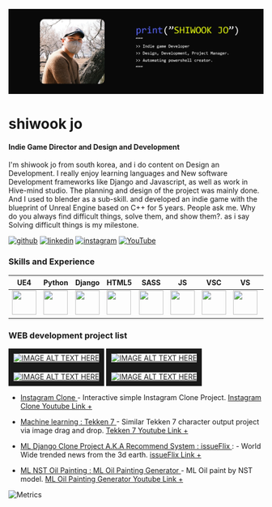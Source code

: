 ![Indie Game Director and Design and Development](https://github.com/github01main/hive-mind-studio/blob/main/images/github01main_banner_black.png)
# shiwook jo 
#### Indie Game Director and Design and Development
I'm shiwook jo from south korea, and i do content on Design an Development. I really enjoy learning languages and New software Development frameworks like Django and Javascript, as well as work in Hive-mind studio. The planning and design of the project was mainly done. And I used to blender as a sub-skill. and developed an indie game with the blueprint of Unreal Engine based on C++ for 5 years. People ask me. Why do you always find difficult things, solve them, and show them?. as i say Solving difficult things is my milestone.

[<img src='https://cdn.jsdelivr.net/npm/simple-icons@3.0.1/icons/github.svg' alt='github' height='40'>](https://github.com/github01main)  [<img src='https://cdn.jsdelivr.net/npm/simple-icons@3.0.1/icons/linkedin.svg' alt='linkedin' height='40'>](https://www.linkedin.com/in/shiwook-cho-7281a1199/)  [<img src='https://cdn.jsdelivr.net/npm/simple-icons@3.0.1/icons/instagram.svg' alt='instagram' height='40'>](https://www.instagram.com/shiwookcho/)  [<img src='https://cdn.jsdelivr.net/npm/simple-icons@3.0.1/icons/youtube.svg' alt='YouTube' height='40'>](https://www.youtube.com/channel/UCsnYIPC1TirIe8EToeWF0Fg) 

### Skills and Experience
| UE4 | Python | Django | HTML5 | SASS | JS | VSC | VS | Blender | PsShell | 웹팩 | Excel |
| ------ | ------ | ------ | ------ | ------ | ------ | ------ | ------ | ------ | ------ | ------ | ------ |
| <img height="48" width="48" src="https://cdn.jsdelivr.net/npm/simple-icons@v6/icons/unrealengine.svg" /> | <img height="48" width="48" src="https://cdn.jsdelivr.net/npm/simple-icons@v6/icons/python.svg" /> | <img height="48" width="48" src="https://cdn.jsdelivr.net/npm/simple-icons@v6/icons/django.svg" /> | <img height="48" width="48" src="https://cdn.jsdelivr.net/npm/simple-icons@v6/icons/html5.svg" /> | <img height="48" width="48" src="https://cdn.jsdelivr.net/npm/simple-icons@v6/icons/sass.svg" /> | <img height="48" width="48" src="https://cdn.jsdelivr.net/npm/simple-icons@v6/icons/javascript.svg" /> | <img height="48" width="48" src="https://cdn.jsdelivr.net/npm/simple-icons@v6/icons/visualstudiocode.svg" /> | <img height="48" width="48" src="https://cdn.jsdelivr.net/npm/simple-icons@v6/icons/visualstudio.svg" /> | <img height="48" width="48" src="https://cdn.jsdelivr.net/npm/simple-icons@v6/icons/blender.svg" /> | <img height="48" width="48" src="https://cdn.jsdelivr.net/npm/simple-icons@v6/icons/powershell.svg" /> | <img height="48" width="48" src="https://cdn.jsdelivr.net/npm/simple-icons@v6/icons/webpack.svg" /> | <img height="48" width="48" src="https://cdn.jsdelivr.net/npm/simple-icons@v6/icons/microsoftexcel.svg" /> | 

### WEB development project list

<a href="https://www.youtube.com/watch?v=uh5mh7eSi_4&feature=youtu.be
" target="_blank"><img src="https://i9.ytimg.com/vi_webp/uh5mh7eSi_4/mqdefault.webp?v=61d3c67b&sqp=CMzVoZIG&rs=AOn4CLDDv6Xp79fCgFGf8hxEydD3Yi6CKg" 
alt="IMAGE ALT TEXT HERE" width="248" height="140" border="10" /></a>
<a href="https://www.youtube.com/watch?v=Fbh8Y2Z-_dg
" target="_blank"><img src="https://i9.ytimg.com/vi_webp/Fbh8Y2Z-_dg/mqdefault.webp?sqp=CMzVoZIG&rs=AOn4CLDyIeL1o46wxWKsXp51qRByAVUrkw" 
alt="IMAGE ALT TEXT HERE" width="248" height="140" border="10" /></a>
<a href="https://youtu.be/75sKAu7gVKc
" target="_blank"><img src="https://i9.ytimg.com/vi/75sKAu7gVKc/mqdefault.jpg?v=62034340&sqp=CMzVoZIG&rs=AOn4CLDdvx9PNVe5P2oP1G_uUA8qvfA9LA" 
alt="IMAGE ALT TEXT HERE" width="248" height="140" border="10" /></a>
<a href="https://youtu.be/SO2X3Lsuw-8
" target="_blank"><img src="https://i9.ytimg.com/vi_webp/SO2X3Lsuw-8/mqdefault.webp?sqp=CPjXoZIG&rs=AOn4CLAdvUrlVMl1gJO8k68XbTou7oa6Ig" 
alt="IMAGE ALT TEXT HERE" width="248" height="140" border="10" /></a>

-  [ Instagram Clone ] - Interactive simple Instagram Clone Project. [ Instagram Clone Youtube Link + ]
-  [ Machine learning : Tekken 7 ] - Similar Tekken 7 character output project via image drag and drop. [ Tekken 7 Youtube Link + ]
-  [ ML Django Clone Project A.K.A Recommend System : issueFlix ]: - World Wide trended news from the 3d earth. [ issueFlix Link + ]
-  [ ML NST Oil Painting : ML Oil Painting Generator ] - ML Oil paint by NST model. [ ML Oil Painting Generator Youtube Link + ]

   [ Instagram Clone ]: <https://github.com/be1le/instaCloneTFT>
   [ Machine learning : Tekken 7 ]: <https://github.com/be1le/Image_classification_SVC>
   [ ML Django Clone Project A.K.A Recommend System : issueFlix ]: <https://github.com/godchoi96/issueFlix>
   [ ML NST Oil Painting : ML Oil Painting Generator ]: <https://github.com/github01main/ML_Oil_Painting_Generator>
   
   [ Instagram Clone Youtube Link + ]: < https://youtu.be/uh5mh7eSi_4 >
   [ Tekken 7 Youtube Link + ]: < https://youtu.be/Fbh8Y2Z-_dg >
   [ issueFlix Link + ]: < https://youtu.be/75sKAu7gVKc >
   [ ML Oil Painting Generator Youtube Link + ]: <  >
  
![Metrics](https://metrics.lecoq.io/github01main?template=classic&isocalendar=1&languages=1&people=1&lines=1&introduction=1&isocalendar.duration=full-year&languages.limit=8&languages.sections=most-used&languages.colors=github&languages.threshold=0%25&languages.indepth=false&languages.analysis.timeout=15&languages.categories=markup%2C%20programming&languages.recent.categories=markup%2C%20programming&languages.recent.load=300&languages.recent.days=14&people.limit=24&people.size=28&people.types=followers%2C%20following&people.identicons=false&people.shuffle=false&introduction.title=true&config.timezone=Asia%2FSeoul&config.display=large)


